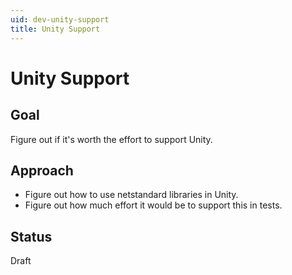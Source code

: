 ```yaml
---
uid: dev-unity-support
title: Unity Support
---
```


# Unity Support

## Goal

Figure out if it's worth the effort to support Unity.

## Approach

- Figure out how to use netstandard libraries in Unity.
- Figure out how much effort it would be to support this in tests.

## Status

Draft

